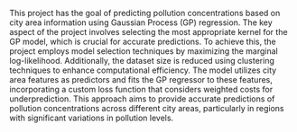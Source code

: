 This project has the goal of predicting pollution concentrations based on city area information using Gaussian Process (GP) regression. The key aspect of the project involves selecting the most appropriate kernel for the GP model, which is crucial for accurate predictions. To achieve this, the project employs model selection techniques by maximizing the marginal log-likelihood. Additionally, the dataset size is reduced using clustering techniques to enhance computational efficiency. The model utilizes city area features as predictors and fits the GP regressor to these features, incorporating a custom loss function that considers weighted costs for underprediction. This approach aims to provide accurate predictions of pollution concentrations across different city areas, particularly in regions with significant variations in pollution levels.
